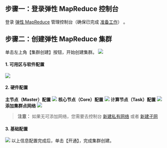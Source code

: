 ## 步骤一：登录弹性 MapReduce 控制台
登录 [弹性 MapReduce](https://emr.qcloud.com) 管理控制台（确保已完成 [准备工作](http://tcecqpoc.fsphere.cn/document/product/589/10840?!preview&lang=cn)） 。
## 步骤二：创建弹性 MapReduce 集群
单击左上角【集群创建】按钮，开始创建集群。
![](http://imgcache.tcecqpoc.fsphere.cn/image/mc.qcloudimg.com/static/img/57a40ab2b18b3e9bed469f1bce52294b/image.png)
#### 1. 可用区与软件配置
![](http://imgcache.tcecqpoc.fsphere.cn/image/mc.qcloudimg.com/static/img/a8bd42e25bf768c711f7c2c71144b940/image.png)
#### 2. 硬件配置
**主节点（Master）配置**
![](http://imgcache.tcecqpoc.fsphere.cn/image/mc.qcloudimg.com/static/img/8ac5e868e05c761cbee71bf0b7acf0c3/image.png)
**核心节点（Core）配置**
![](http://imgcache.tcecqpoc.fsphere.cn/image/mc.qcloudimg.com/static/img/95def6d8cf76dd23e3674501a1b77f77/image.png)
**计算节点（Task）配置**
![](http://imgcache.tcecqpoc.fsphere.cn/image/mc.qcloudimg.com/static/img/88820c2da4c47603aa633c6e5824cf50/image.png)
**添加集群点网络**
![](http://imgcache.tcecqpoc.fsphere.cn/image/mc.qcloudimg.com/static/img/60fcf4621caccb709d2a6d07822a2114/image.png)
>**注意：**
>如果无可添加网络，您需要去控制台 [新建私有网络](http://tcecqpoc.fsphere.cn/document/product/215/8113) 或者 [新建子网](http://tcecqpoc.fsphere.cn/document/product/215/8114)

#### 3. 基础配置
![](http://imgcache.tcecqpoc.fsphere.cn/image/mc.qcloudimg.com/static/img/c83c44f139683db1312697a79aea21a7/image.png)
以上信息配置完成后，单击【开通】，完成集群创建。



